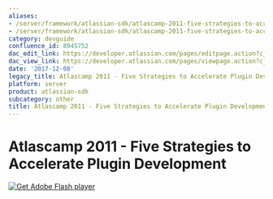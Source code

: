 ```yaml
---
aliases:
- /server/framework/atlassian-sdk/atlascamp-2011-five-strategies-to-accelerate-plugin-development-8945752.html
- /server/framework/atlassian-sdk/atlascamp-2011-five-strategies-to-accelerate-plugin-development-8945752.md
category: devguide
confluence_id: 8945752
dac_edit_link: https://developer.atlassian.com/pages/editpage.action?cjm=wozere&pageId=8945752
dac_view_link: https://developer.atlassian.com/pages/viewpage.action?cjm=wozere&pageId=8945752
date: '2017-12-08'
legacy_title: Atlascamp 2011 - Five Strategies to Accelerate Plugin Development
platform: server
product: atlassian-sdk
subcategory: other
title: Atlascamp 2011 - Five Strategies to Accelerate Plugin Development
---
```

# Atlascamp 2011 - Five Strategies to Accelerate Plugin Development

[![Get Adobe Flash player](https://www.adobe.com/images/shared/download_buttons/get_flash_player.gif)](https://get.adobe.com/flashplayer/)
